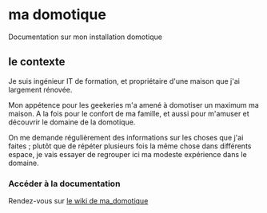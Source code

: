 # ma domotique
Documentation sur mon installation domotique

## le contexte

Je suis ingénieur IT de formation, et propriétaire d'une maison que j'ai largement rénovée.

Mon appétence pour les geekeries m'a amené à domotiser un maximum ma maison. A la fois pour le confort de ma famille, et aussi pour m'amuser et découvrir le domaine de la domotique.

On me demande régulièrement des informations sur les choses que j'ai faites ; plutôt que de répéter plusieurs fois la même chose dans différents espace, je vais essayer de regrouper ici ma modeste expérience dans le domaine.

### Accéder à la documentation 

Rendez-vous sur [le wiki de ma_domotique](https://github.com/nouknouk/ma_domotique/wiki#ma_domotique)

